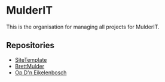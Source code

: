 # MulderIT 
This is the organisation for managing all projects for MulderIT. 

## Repositories
- [SiteTemplate](https://github.com/MulderICT/sitetemplate)
- [BrettMulder](https://github.com/MulderICT/brettmulder)
- [Op D'n Eikelenbosch](https://github.com/MulderICT/opdneikelenbosch)
